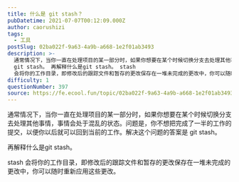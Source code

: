 ```yaml
---
title: 什么是 git stash？
pubDatetime: 2021-07-07T00:12:09.000Z
author: caorushizi
tags:
  - 工具
postSlug: 02ba022f-9a63-4a9b-a668-1e2f01ab3493
description: >-
  通常情况下，当你一直在处理项目的某一部分时，如果你想要在某个时候切换分支去处理其他事情，事情会处于混乱的状态。问题是，你不想把完成了一半的工作的提交，以便你以后就可以回到当前的工作。解决这个问题的答案是
  git stash。 再解释什么是git stash。 stash
  会将你的工作目录，即修改后的跟踪文件和暂存的更改保存在一堆未完成的更改中，你可以随时重新应用这些更改。 
difficulty: 1
questionNumber: 397
source: https://fe.ecool.fun/topic/02ba022f-9a63-4a9b-a668-1e2f01ab3493
---
```


通常情况下，当你一直在处理项目的某一部分时，如果你想要在某个时候切换分支去处理其他事情，事情会处于混乱的状态。问题是，你不想把完成了一半的工作的提交，以便你以后就可以回到当前的工作。解决这个问题的答案是 git stash。

再解释什么是git stash。

stash 会将你的工作目录，即修改后的跟踪文件和暂存的更改保存在一堆未完成的更改中，你可以随时重新应用这些更改。


